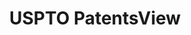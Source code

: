 ---
bigquery: https://console.cloud.google.com/bigquery?p=patents-public-data&d=patentsview&page=dataset
citation: Attribution should be given to PatentsView for use, distribution, or derivative
  works.
code: https://github.com/CSSIP-AIR/PatentsView-Code-Snippets/
contributors: USPTO
cost: None
description: 'PatentsView includes US patent data including raw data (summaries, applications,
  pregrant applications), disambugations of inventors and assignees, and inventor
  gender estimates.  Also foreign priority data, # of figures and sheets, and government
  interest statements.'
documentation: https://patentsview.org/query/builder-faqs
last_edit: 04/10/2022, 19:03:38
location: https://patentsview.org/
maintained_by: USPTO
record_creation_timestamp: 12/2/2020 17:20:46
schema_fields:
- subcategory_id
- level_two
- role
- disamb_assignee_id_20200630
- doc_type
- dependent
- organization_id
- attribution_status
- num
- f102_date
- group
- application_id
- sequence
- disamb_assignee_id_20200929
- patent_id
- subclass_id
- disamb_assignee_id_20181127
- disamb_inventor_id_20190820
- level_three
- rel_id
- disamb_assignee_id_20191008
- ipc_version_indicator
- title
- disamb_assignee_id_20191231
- classification_value
- sector_title
- section_id
- filename
- disamb_inventor_id_20181127
- term_extension
- name
- country_transformed
- disamb_inventor_id_20200331
- _371_date
- classification_data_source
- rawlocation_id
- term_disclaimer
- disamb_assignee_id_20190820
- subgroup_id
- gi_statement
- applicant_type
- doctype
- symbol_position
- state_fips
- term_grant
- organization
- withdrawn
- id
- disamb_inventor_id_20200929
- date
- county
- country
- fname
- subclass
- latitude
- latin_name
- reldocno
- field_title
- subsection_id
- text
- disamb_assignee_id_20200331
- rawinventor_id
- disamb_inventor_id_20190312
- classification_status
- _102_date
- disamb_inventor_id_20170808
- subgroup
- male
- rawassignee_id
- kind
- disamb_inventor_id_20171003
- length
- contract_award_number
- county_fips
- series_code
- disamb_inventor_id_20191231
- city
- mainclass_id
- disamb_inventor_id_20201229
- deceased
- num_claims
- lname
- state
- disamb_inventor_id_20191008
- num_figures
- longitude
- inventor_id
- lawyer_id
- section
- main_group
- disamb_inventor_id_20200630
- f371_date
- disclaimer_date
- number
- ipc_class
- abstract
- num_sheets
- action_date
- exemplary
- rule_47
- citation_id
- disamb_inventor_id_20180528
- level_one
- disamb_inventor_id_20170307
- designation
- classification_level
- name_first
- location_id
- publication_number
- latlong
- status
- relkind
- uuid
- male_flag
- group_id
- category_id
- field_id
- variety
- type
- category
- lapse_of_patent
- assignee_id
- disamb_inventor_id_20171226
- name_last
- disamb_assignee_id_20190312
shortname: patentsview
tags:
- disambiguation
- United States
- gender
terms_of_use: Creative Commons Attribution 4.0 International License.
timeframe: 1963-1999
title: USPTO PatentsView
uuid: cf1780b1-e265-4e49-8d1d-83b9cfe0fd9a
---